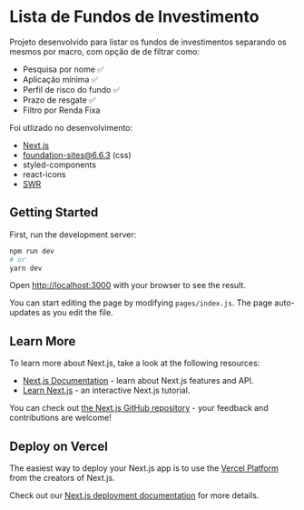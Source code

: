 # Lista de Fundos de Investimento

Projeto desenvolvido para listar os fundos de investimentos separando os mesmos por macro, com opção de de filtrar como:

- Pesquisa por nome :white_check_mark:
- Aplicação mínima :white_check_mark:
- Perfil de risco do fundo :white_check_mark:
- Prazo de resgate :white_check_mark:
- Filtro por Renda Fixa

Foi utlizado no desenvolvimento:

- [Next.js](https://nextjs.org/)
- foundation-sites@6.6.3 (css)
- styled-components
- react-icons
- [SWR](https://swr.vercel.app/)

## Getting Started

First, run the development server:

```bash
npm run dev
# or
yarn dev
```

Open [http://localhost:3000](http://localhost:3000) with your browser to see the result.

You can start editing the page by modifying `pages/index.js`. The page auto-updates as you edit the file.

## Learn More

To learn more about Next.js, take a look at the following resources:

- [Next.js Documentation](https://nextjs.org/docs) - learn about Next.js features and API.
- [Learn Next.js](https://nextjs.org/learn) - an interactive Next.js tutorial.

You can check out [the Next.js GitHub repository](https://github.com/vercel/next.js/) - your feedback and contributions are welcome!

## Deploy on Vercel

The easiest way to deploy your Next.js app is to use the [Vercel Platform](https://vercel.com/import?utm_medium=default-template&filter=next.js&utm_source=create-next-app&utm_campaign=create-next-app-readme) from the creators of Next.js.

Check out our [Next.js deployment documentation](https://nextjs.org/docs/deployment) for more details.
